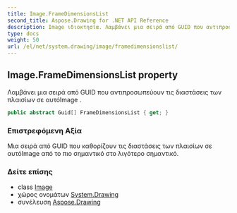 ```yaml
---
title: Image.FrameDimensionsList
second_title: Aspose.Drawing for .NET API Reference
description: Image ιδιοκτησία. Λαμβάνει μια σειρά από GUID που αντιπροσωπεύουν τις διαστάσεις των πλαισίων σε αυτόImage .
type: docs
weight: 50
url: /el/net/system.drawing/image/framedimensionslist/
---
```

## Image.FrameDimensionsList property

Λαμβάνει μια σειρά από GUID που αντιπροσωπεύουν τις διαστάσεις των πλαισίων σε αυτόImage .

```csharp
public abstract Guid[] FrameDimensionsList { get; }
```

### Επιστρεφόμενη Αξία

Μια σειρά από GUID που καθορίζουν τις διαστάσεις των πλαισίων σε αυτόImage από το πιο σημαντικό στο λιγότερο σημαντικό.

### Δείτε επίσης

* class [Image](../)
* χώρος ονομάτων [System.Drawing](../../image/)
* συνέλευση [Aspose.Drawing](../../../)


